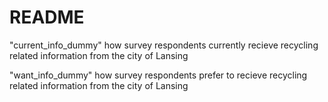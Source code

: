 # README

"current_info_dummy"
how survey respondents currently recieve recycling related information from the city of Lansing 

"want_info_dummy"
how survey respondents prefer to recieve recycling related information from the city of Lansing 
